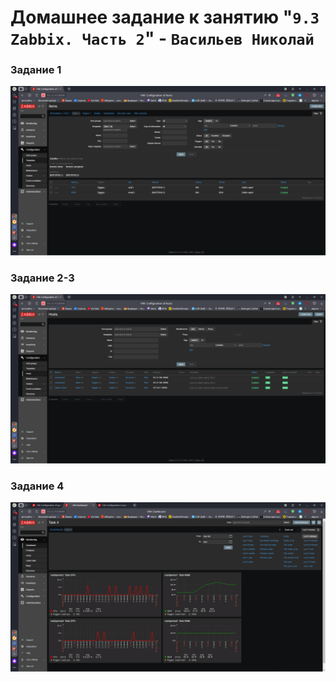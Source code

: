 # Домашнее задание к занятию "`9.3 Zabbix. Часть 2`" - `Васильев Николай`


### Задание 1

![img](/img/Снимок%20экрана_20230118_155611.png)

### Задание 2-3

![img](/img/Снимок%20экрана_20230118_155725.png)

### Задание 4

![img](/img/Снимок%20экрана_20230118_174030.png)